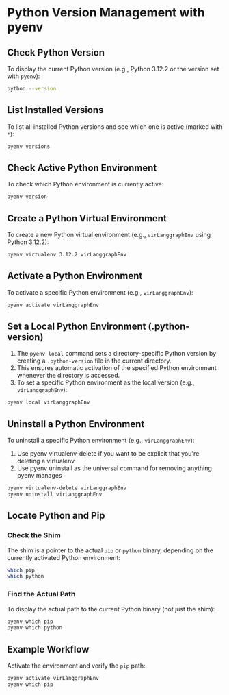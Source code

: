 # Python Version Management with pyenv

## Check Python Version
To display the current Python version (e.g., Python 3.12.2 or the version set with `pyenv`):

```bash
python --version
```

## List Installed Versions
To list all installed Python versions and see which one is active (marked with `*`):

```bash
pyenv versions
```

## Check Active Python Environment
To check which Python environment is currently active:

```bash
pyenv version
```

## Create a Python Virtual Environment
To create a new Python virtual environment (e.g., `virLanggraphEnv` using Python 3.12.2):

```bash
pyenv virtualenv 3.12.2 virLanggraphEnv
```

## Activate a Python Environment
To activate a specific Python environment (e.g., `virLanggraphEnv`):

```bash
pyenv activate virLanggraphEnv
```

## Set a Local Python Environment (.python-version)
1. The `pyenv local` command sets a directory-specific Python version by creating a `.python-version` file in the current directory.
2. This ensures automatic activation of the specified Python environment whenever the directory is accessed.
3. To set a specific Python environment as the local version (e.g., `virLanggraphEnv`):

```bash
pyenv local virLanggraphEnv
```

## Uninstall a Python Environment
To uninstall a specific Python environment (e.g., `virLanggraphEnv`):
1. Use pyenv virtualenv-delete if you want to be explicit that you're deleting a virtualenv
2. Use pyenv uninstall as the universal command for removing anything pyenv manages
```bash
pyenv virtualenv-delete virLanggraphEnv
pyenv uninstall virLanggraphEnv
```

## Locate Python and Pip
### Check the Shim
The shim is a pointer to the actual `pip` or `python` binary, depending on the currently activated Python environment:

```bash
which pip
which python
```

### Find the Actual Path
To display the actual path to the current Python binary (not just the shim):

```bash
pyenv which pip
pyenv which python
```

## Example Workflow
Activate the environment and verify the `pip` path:

```bash
pyenv activate virLanggraphEnv
pyenv which pip
```
